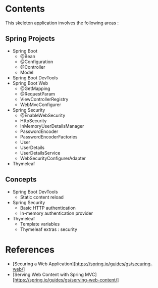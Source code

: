 # Contents
This skeleton application involves the following areas :

## Spring Projects
* Spring Boot
    - @Bean
    - @Configuration
    - @Controller
    - Model
* Spring Boot DevTools
* Spring Boot Web
    - @GetMapping
    - @RequestParam
    - ViewControllerRegistry
    - WebMvcConfigurer
* Spring Security
    - @EnableWebSecurity
    - HttpSecurity
    - InMemoryUserDetailsManager
    - PasswordEncoder
    - PasswordEncoderFactories
    - User
    - UserDetails
    - UserDetailsService
    - WebSecurityConfigurerAdapter
* Thymeleaf

## Concepts
* Spring Boot DevTools
    - Static content reload
* Spring Security
    - Basic HTTP authentication
    - In-memory authentication provider
* Thymeleaf
    - Template variables
    - Thymeleaf extras : security

# References
* [Securing a Web Application][https://spring.io/guides/gs/securing-web/]
* [Serving Web Content with Spring MVC][https://spring.io/guides/gs/serving-web-content/]
